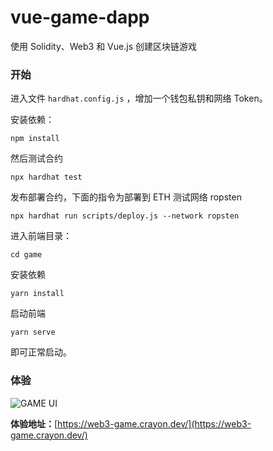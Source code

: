 # vue-game-dapp

使用 Solidity、Web3 和 Vue.js 创建区块链游戏

### 开始

进入文件 `hardhat.config.js` ，增加一个钱包私钥和网络 Token。

安装依赖：

```
npm install
```

然后测试合约

```
npx hardhat test
```

发布部署合约，下面的指令为部署到 ETH 测试网络 ropsten

```
npx hardhat run scripts/deploy.js --network ropsten
```

进入前端目录：

```
cd game
```

安装依赖

```
yarn install
```

启动前端

```
yarn serve
```

即可正常启动。

### 体验

![GAME UI](https://s2.51cto.com/images/20220305/1646465891354624.jpeg?x-oss-process=image/watermark,size_14,text_QDUxQ1RP5Y2a5a6i,color_FFFFFF,t_100,g_se,x_10,y_10,shadow_20,type_ZmFuZ3poZW5naGVpdGk=)

**体验地址：**[https://web3-game.crayon.dev/](https://web3-game.crayon.dev/)
